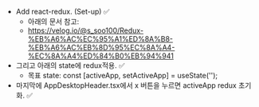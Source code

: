 - Add react-redux. (Set-up) ✅
    - 아래의 문서 참고: 
    - https://velog.io/@s_soo100/Redux-%EB%A6%AC%EC%95%A1%ED%8A%B8-%EB%A6%AC%EB%8D%95%EC%8A%A4-%EC%8A%A4%ED%84%B0%EB%94%941
- 그리고 아래의 state에 redux적용. ✅
    - 목표 state: const [activeApp, setActiveApp] = useState<string>('');
- 마지막에 AppDesktopHeader.tsx에서 x 버튼을 누르면 activeApp redux 초기화. ✅